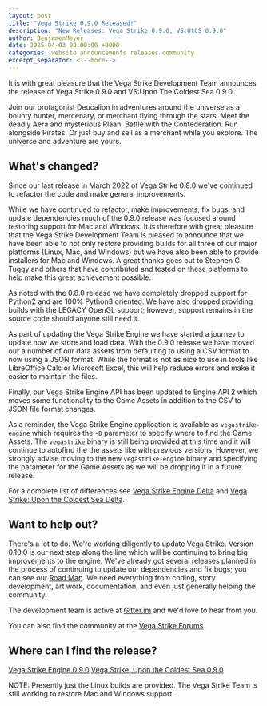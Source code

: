 ```yaml
---
layout: post
title: "Vega Strike 0.9.0 Released!"
description: "New Releases: Vega Strike 0.9.0, VS:UtCS 0.9.0"
author: BenjamenMeyer
date: 2025-04-03 00:00:00 +0000
categories: website announcements releases community
excerpt_separator: <!--more-->
---
```

It is with great pleasure that the Vega Strike Development Team announces the release of Vega Strike 0.9.0 and VS:Upon The Coldest Sea 0.9.0.
<!--more-->

Join our protagonist Deucalion in adventures around the universe as a bounty hunter, mercenary, or merchant flying through the
stars. Meet the deadly Aera and mysterious Rlaan. Battle with the Confederation. Run alongside Pirates. Or just buy and sell as a merchant while you
explore. The universe and adventure are yours.

## What's changed?

Since our last release in March 2022 of Vega Strike 0.8.0 we've continued to refactor the code and make general improvements.

While we have continued to refactor, make improvements, fix bugs, and update dependencies much of the 0.9.0 release was
focused around restoring support for Mac and Windows. It is therefore with great pleasure that the Vega Strike Development
Team is pleased to announce that we have been able to not only restore providing builds for all three of our major platforms
(Linux, Mac, and Windows) but we have also been able to provide installers for Mac and Windows. A great thanks goes out
to Stephen G. Tuggy and others that have contributed and tested on these platforms to help make this great achievement
possible.

As noted with the 0.8.0 release we have completely dropped support for Python2 and are 100% Python3 oriented. We have also
dropped providing builds with the LEGACY OpenGL support; however, support remains in the source code should anyone still
need it.

As part of updating the Vega Strike Engine we have started a journey to update how we store and load data. With the 0.9.0
release we have moved our a number of our data assets from defaulting to using a CSV format to now using a JSON format.
While the format is not as nice to use in tools like LibreOffice Calc or Microsoft Excel, this will help reduce errors and
make it easier to maintain the files.

Finally, our Vega Strike Engine API has been updated to Engine API 2 which moves some functionality to the Game Assets in
addition to the CSV to JSON file format changes.

As a reminder, the Vega Strike Engine application is available as `vegastrike-engine` which requires the `-D` parameter to specify
where to find the Game Assets. The `vegastrike` binary is still being provided at this time and it will continue to autofind the
the assets like with previous versions. However, we strongly advise moving to the new `vegastrike-engine` binary and specifying
the parameter for the Game Assets as we will be dropping it in a future release.

For a complete list of differences see [Vega Strike Engine Delta][vsedelta] and [Vega Strike: Upon the Coldest Sea Delta][vsutcsdelta].

## Want to help out?

There's a lot to do. We're working diligently to update Vega Strike. Version 0.10.0 is our next step along the line which will be
continuing to bring big improvements to the engine. We've already got several releases planned in the process of continuing to update
our dependencies and fix bugs; you can see our [Road Map][roadmap]. We need everything from coding, story development, art work,
documentation, and even just generally helping the community.

The development team is active at [Gitter.im][gitter] and we'd love to hear from you.

You can also find the community at the [Vega Strike Forums][forums].

## Where can I find the release?

[Vega Strike Engine 0.9.0][vse]
[Vega Strike: Upon the Coldest Sea 0.9.0][vsutcs]

NOTE: Presently just the Linux builds are provided. The Vega Strike Team is still working to restore Mac and Windows support.

[sf]: https://sourceforge.net/projects/vegastrike/
[gh]: https://github.com/vegastrike
[roadmap]: https://www.vega-strike.org/roadmap/
[gitter]: https://gitter.im/vegastrike/community
[forums]: https://forums.vega-strike.org/
[vse]: https://github.com/vegastrike/Vega-Strike-Engine-Source/releases/tag/v0.9.0
[vsutcs]: https://github.com/vegastrike/Assets-Production/releases/tag/v0.9.0
[vsedelta]: https://github.com/vegastrike/Vega-Strike-Engine-Source/compare/v0.8.0...v0.9.0
[vsutcsdelta]: https://github.com/vegastrike/Assets-Production/compare/v0.8.0...v0.9.0
